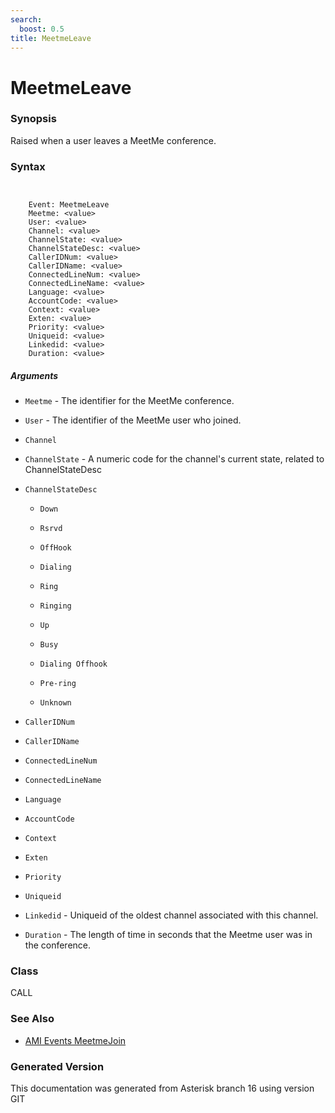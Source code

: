 ```yaml
---
search:
  boost: 0.5
title: MeetmeLeave
---
```


# MeetmeLeave

### Synopsis

Raised when a user leaves a MeetMe conference.

### Syntax


```


    Event: MeetmeLeave
    Meetme: <value>
    User: <value>
    Channel: <value>
    ChannelState: <value>
    ChannelStateDesc: <value>
    CallerIDNum: <value>
    CallerIDName: <value>
    ConnectedLineNum: <value>
    ConnectedLineName: <value>
    Language: <value>
    AccountCode: <value>
    Context: <value>
    Exten: <value>
    Priority: <value>
    Uniqueid: <value>
    Linkedid: <value>
    Duration: <value>

```
##### Arguments


* `Meetme` - The identifier for the MeetMe conference.<br>

* `User` - The identifier of the MeetMe user who joined.<br>

* `Channel`

* `ChannelState` - A numeric code for the channel's current state, related to ChannelStateDesc<br>

* `ChannelStateDesc`

    * `Down`

    * `Rsrvd`

    * `OffHook`

    * `Dialing`

    * `Ring`

    * `Ringing`

    * `Up`

    * `Busy`

    * `Dialing Offhook`

    * `Pre-ring`

    * `Unknown`

* `CallerIDNum`

* `CallerIDName`

* `ConnectedLineNum`

* `ConnectedLineName`

* `Language`

* `AccountCode`

* `Context`

* `Exten`

* `Priority`

* `Uniqueid`

* `Linkedid` - Uniqueid of the oldest channel associated with this channel.<br>

* `Duration` - The length of time in seconds that the Meetme user was in the conference.<br>

### Class

CALL
### See Also

* [AMI Events MeetmeJoin](/Asterisk_16_Documentation/API_Documentation/AMI_Events/MeetmeJoin)


### Generated Version

This documentation was generated from Asterisk branch 16 using version GIT 